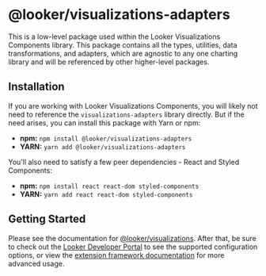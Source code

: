 # @looker/visualizations-adapters

This is a low-level package used within the Looker Visualizations Components library. This package contains all the types, utilities, data transformations, and adapters, which are agnostic to any one charting library and will be referenced by other higher-level packages.

## Installation

If you are working with Looker Visualizations Components, you will likely not need to reference the `visualizations-adapters` library directly. But if the need arises, you can install this package with Yarn or npm:

- **npm:** `npm install @looker/visualizations-adapters`
- **YARN:** `yarn add @looker/visualizations-adapters`

You'll also need to satisfy a few peer dependencies - React and Styled Components:

- **npm:** `npm install react react-dom styled-components`
- **YARN:** `yarn add react react-dom styled-components`

## Getting Started

Please see the documentation for [@looker/visualizations](https://github.com/looker-open-source/components/tree/main/packages/visualizations). After that, be sure to check out the [Looker Developer Portal](https://developers.looker.com/components/visualization-components) to see the supported configuration options, or view the [extension framework documentation](https://docs.looker.com/data-modeling/extension-framework/vis-components) for more advanced usage.
